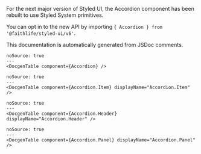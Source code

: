 For the next major version of Styled UI, the Accordion component has been rebuilt to use Styled System primitives.

You can opt in to the new API by importing `{ Accordion } from '@faithlife/styled-ui/v6'`.

This documentation is automatically generated from JSDoc comments.

```react
noSource: true
---
<DocgenTable component={Accordion} />
```

```react
noSource: true
---
<DocgenTable component={Accordion.Item} displayName="Accordion.Item" />
```

```react
noSource: true
---
<DocgenTable component={Accordion.Header} displayName="Accordion.Header" />
```

```react
noSource: true
---
<DocgenTable component={Accordion.Panel} displayName="Accordion.Panel" />
```
